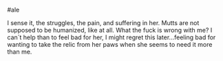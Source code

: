 #ale 

I sense it, the struggles, the pain, and suffering in her. Mutts are not supposed to be humanized, like at all. What the fuck is wrong with me? I can´t help than to feel bad for her, I might regret this later...feeling bad for wanting to take the relic from her paws when she seems to need it more than me.